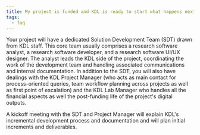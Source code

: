 ```yaml
---
title: My project is funded and KDL is ready to start what happens next?
tags:
  - faq
---
```


Your project will have a dedicated Solution Development Team (SDT) drawn from KDL staff. This core team usually comprises a research software analyst, a research software developer, and a research software UI/UX designer. The analyst leads the KDL side of the project, coordinating the work of the development team and handling associated communications and internal documentation. In addition to the SDT, you will also have dealings with the KDL Project Manager (who acts as main contact for process-oriented queries, team workflow planning across projects as well as first point of escalation) and the KDL Lab Manager who handles all the financial aspects as well the post-funding life of the project's digital outputs.

A kickoff meeting with the SDT and Project Manager will explain KDL's incremental development process and documentation and will plan initial increments and deliverables.
